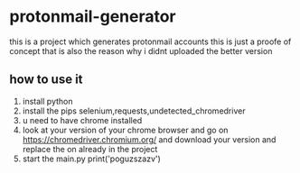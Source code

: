 # protonmail-generator
this is a project which generates protonmail accounts this is just a proofe of concept that is also the reason why i didnt uploaded the better version

## how to use it
1. install python
2. install the pips selenium,requests,undetected_chromedriver
3. u need to have chrome installed
4. look at your version of your chrome browser and go on https://chromedriver.chromium.org/ and download your version and replace the on already in the project
5. start the main.py
print('poguzszazv')